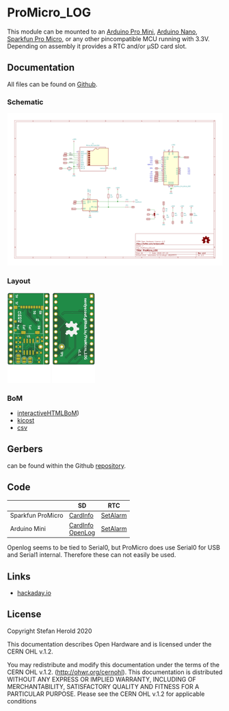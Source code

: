 # ProMicro_LOG
This module can be mounted to an [Arduino Pro Mini](https://www.sparkfun.com/products/11113), [Arduino Nano](https://store.arduino.cc/arduino-nano), [Sparkfun Pro Micro](https://www.sparkfun.com/products/12587), or any other pincompatible MCU running with 3.3V. Depending on assembly it provides a RTC and/or µSD card slot.


## Documentation
All files can be found on [Github](https://github.com/nerdyscout/ProMicro_LOG).


### Schematic
[![ProMicro_LOG_Schematic](docs/ProMicro_LOG-Schematic.svg)](docs/ProMicro_LOG-Schematic.pdf)


### Layout
<a href="docs/ProMicro_LOG-Board_top.pdf"><img src="docs/img/ProMicro_LOG-Board_top.svg" alt="ProMicro_LOG-Board_top" width="20%"/></a>
<a href="docs/ProMicro_LOG-Board_bottom.pdf"><img src="docs/img/ProMicro_LOG-Board_bottom.svg" alt="ProMicro_LOG-Board_bottom" width="20%"/></a>


### BoM
  * [interactiveHTMLBoM](https://nerdyscout.github.io/ProMicro_LOG/docs/BOM/ProMicro_LOG.html))
  * [kicost](docs/BOM/ProMicro_LOG.xlsx)
  * [csv](docs/BOM/ProMicro_LOG.csv)


## Gerbers
can be found within the Github [repository](https://github.com/nerdyscout/ProMicro_LOG/tree/master/gerbers).


## Code
| | SD | RTC |
| --- | --- | --- |
| Sparkfun ProMicro | [CardInfo](examples/CardInfo/CardInfo.ino) | [SetAlarm](examples/SetAlarm/SetAlarm.ino) |
| Arduino Mini | [CardInfo](examples/CardInfo/CardInfo.ino)<br>[OpenLog](examples/OpenLog/OpenLog.ino) | [SetAlarm](examples/SetAlarm/SetAlarm.ino) |

Openlog seems to be tied to Serial0, but ProMicro does use Serial0 for USB and Serial1 internal. Therefore these can not easily be used.


## Links
  * [hackaday.io](https://hackaday.io/project/171898-promicro)


## License
Copyright Stefan Herold 2020

This documentation describes Open Hardware and is licensed under the CERN OHL v.1.2.

You may redistribute and modify this documentation under the terms of the CERN OHL v.1.2. (http://ohwr.org/cernohl). This documentation is distributed WITHOUT ANY EXPRESS OR IMPLIED WARRANTY, INCLUDING OF MERCHANTABILITY, SATISFACTORY QUALITY AND FITNESS FOR A PARTICULAR PURPOSE. Please see the CERN OHL v.1.2 for applicable conditions
